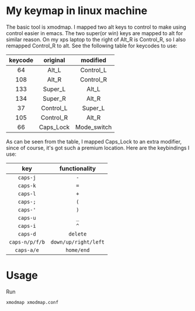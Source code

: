# My keymap in linux machine
The basic tool is xmodmap. I mapped two alt keys to control to make using control easier in emacs. The two super(or win) keys are mapped to alt for similar reason. On my xps laptop to the right of Alt_R is Control_R, so I also remapped Control_R to alt. See the following table for keycodes to use:

| keycode | original  | modified    |
|:-------:|:---------:|:-----------:|
| 64      | Alt_L     | Control_L   |
| 108     | Alt_R     | Control_R   |
| 133     | Super_L   | Alt_L       |
| 134     | Super_R   | Alt_R       |
| 37      | Control_L | Super_L     |
| 105     | Control_R | Alt_R       |
| 66      | Caps_Lock | Mode_switch |

As can be seen from the table, I mapped Caps_Lock to an extra modifier, since of course, it's got such a premium location. Here are the keybindings I use:

| key            | functionality        |
|:--------------:|:--------------------:|
| `caps-j`       | `-`                  |
| `caps-k`       | `=`                  |
| `caps-l`       | `+`                  |
| `caps-;`       | `(`                  |
| `caps-'`       | `)`                  |
| `caps-u`       | `_`                  |
| `caps-i`       | `^`                  |
| `caps-d`       | `delete`             |
| `caps-n/p/f/b` | `down/up/right/left` |
| `caps-a/e`     | `home/end`           |




# Usage
Run 
```
xmodmap xmodmap.conf
```
